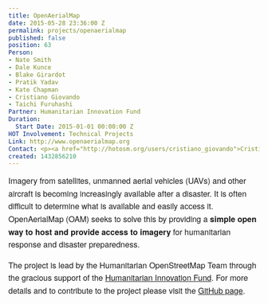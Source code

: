 ```yaml
---
title: OpenAerialMap
date: 2015-05-28 23:36:00 Z
permalink: projects/openaerialmap
published: false
position: 63
Person:
- Nate Smith
- Dale Kunce
- Blake Girardot
- Pratik Yadav
- Kate Chapman
- Cristiano Giovando
- Taichi Furuhashi
Partner: Humanitarian Innovation Fund
Duration:
  Start Date: 2015-01-01 00:00:00 Z
HOT Involvement: Technical Projects
Link: http://www.openaerialmap.org
Contact: <p><a href="http://hotosm.org/users/cristiano_giovando">Cristiano Giovando</a></p>
created: 1432856210
---
```


<p style="box-sizing: border-box; margin-top: 0px; margin-bottom: 16px; font-family: 'Helvetica Neue', Helvetica, 'Segoe UI', Arial, freesans, sans-serif; font-size: 16px; line-height: 25.6000003814697px;">Imagery from satellites, unmanned aerial vehicles (UAVs) and other aircraft is becoming increasingly available after a disaster. It is often difficult to determine what is available and easily access it. OpenAerialMap (OAM) seeks to solve this by providing a&nbsp;<strong style="box-sizing: border-box;">simple open way to host and provide access to imagery</strong>&nbsp;for humanitarian response and disaster preparedness.</p><p style="box-sizing: border-box; margin-top: 0px; margin-bottom: 16px; font-family: 'Helvetica Neue', Helvetica, 'Segoe UI', Arial, freesans, sans-serif; font-size: 16px; line-height: 25.6000003814697px;">The project is lead by the&nbsp;Humanitarian OpenStreetMap Team&nbsp;through the gracious support of the&nbsp;<a href="http://www.humanitarianinnovation.org/large-project/OpenAerialMap" target="_blank">Humanitarian Innovation Fund</a>. For more details and to contribute to the project please visit the <a href="https://github.com/hotosm/OpenAerialMap" target="_blank">GitHub page</a>.</p>
